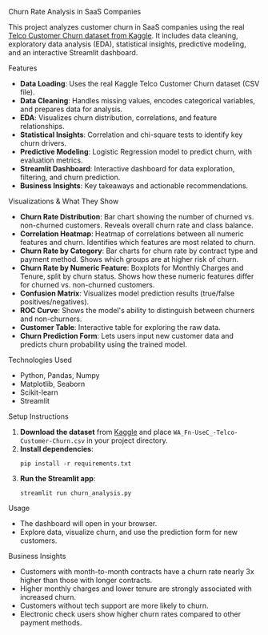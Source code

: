 Churn Rate Analysis in SaaS Companies

This project analyzes customer churn in SaaS companies using the real [Telco Customer Churn dataset from Kaggle](https://www.kaggle.com/datasets/blastchar/telco-customer-churn). It includes data cleaning, exploratory data analysis (EDA), statistical insights, predictive modeling, and an interactive Streamlit dashboard.

Features
- **Data Loading**: Uses the real Kaggle Telco Customer Churn dataset (CSV file).
- **Data Cleaning**: Handles missing values, encodes categorical variables, and prepares data for analysis.
- **EDA**: Visualizes churn distribution, correlations, and feature relationships.
- **Statistical Insights**: Correlation and chi-square tests to identify key churn drivers.
- **Predictive Modeling**: Logistic Regression model to predict churn, with evaluation metrics.
- **Streamlit Dashboard**: Interactive dashboard for data exploration, filtering, and churn prediction.
- **Business Insights**: Key takeaways and actionable recommendations.

Visualizations & What They Show
- **Churn Rate Distribution**: Bar chart showing the number of churned vs. non-churned customers. Reveals overall churn rate and class balance.
- **Correlation Heatmap**: Heatmap of correlations between all numeric features and churn. Identifies which features are most related to churn.
- **Churn Rate by Category**: Bar charts for churn rate by contract type and payment method. Shows which groups are at higher risk of churn.
- **Churn Rate by Numeric Feature**: Boxplots for Monthly Charges and Tenure, split by churn status. Shows how these numeric features differ for churned vs. non-churned customers.
- **Confusion Matrix**: Visualizes model prediction results (true/false positives/negatives).
- **ROC Curve**: Shows the model's ability to distinguish between churners and non-churners.
- **Customer Table**: Interactive table for exploring the raw data.
- **Churn Prediction Form**: Lets users input new customer data and predicts churn probability using the trained model.

Technologies Used
- Python, Pandas, Numpy
- Matplotlib, Seaborn
- Scikit-learn
- Streamlit

Setup Instructions
1. **Download the dataset** from [Kaggle](https://www.kaggle.com/datasets/blastchar/telco-customer-churn) and place `WA_Fn-UseC_-Telco-Customer-Churn.csv` in your project directory.
2. **Install dependencies**:
   ```
   pip install -r requirements.txt
   ```
3. **Run the Streamlit app**:
   ```
   streamlit run churn_analysis.py
   ```

Usage
- The dashboard will open in your browser.
- Explore data, visualize churn, and use the prediction form for new customers.

Business Insights
- Customers with month-to-month contracts have a churn rate nearly 3x higher than those with longer contracts.
- Higher monthly charges and lower tenure are strongly associated with increased churn.
- Customers without tech support are more likely to churn.
- Electronic check users show higher churn rates compared to other payment methods.
